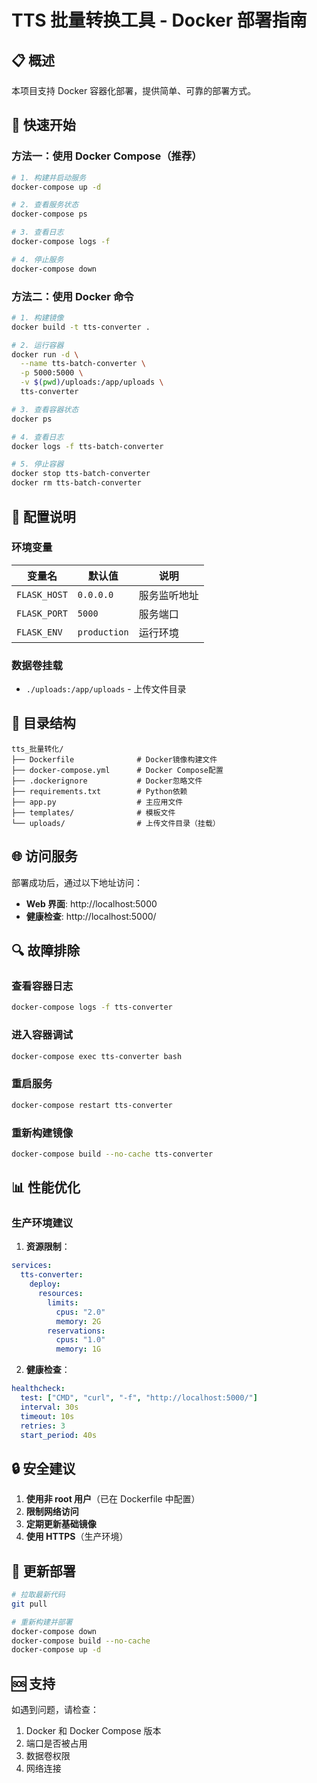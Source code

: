 # TTS 批量转换工具 - Docker 部署指南

## 📋 概述

本项目支持 Docker 容器化部署，提供简单、可靠的部署方式。

## 🚀 快速开始

### 方法一：使用 Docker Compose（推荐）

```bash
# 1. 构建并启动服务
docker-compose up -d

# 2. 查看服务状态
docker-compose ps

# 3. 查看日志
docker-compose logs -f

# 4. 停止服务
docker-compose down
```

### 方法二：使用 Docker 命令

```bash
# 1. 构建镜像
docker build -t tts-converter .

# 2. 运行容器
docker run -d \
  --name tts-batch-converter \
  -p 5000:5000 \
  -v $(pwd)/uploads:/app/uploads \
  tts-converter

# 3. 查看容器状态
docker ps

# 4. 查看日志
docker logs -f tts-batch-converter

# 5. 停止容器
docker stop tts-batch-converter
docker rm tts-batch-converter
```

## 🔧 配置说明

### 环境变量

| 变量名       | 默认值       | 说明         |
| ------------ | ------------ | ------------ |
| `FLASK_HOST` | `0.0.0.0`    | 服务监听地址 |
| `FLASK_PORT` | `5000`       | 服务端口     |
| `FLASK_ENV`  | `production` | 运行环境     |

### 数据卷挂载

- `./uploads:/app/uploads` - 上传文件目录

## 📁 目录结构

```
tts_批量转化/
├── Dockerfile              # Docker镜像构建文件
├── docker-compose.yml      # Docker Compose配置
├── .dockerignore           # Docker忽略文件
├── requirements.txt        # Python依赖
├── app.py                  # 主应用文件
├── templates/              # 模板文件
└── uploads/                # 上传文件目录（挂载）
```

## 🌐 访问服务

部署成功后，通过以下地址访问：

- **Web 界面**: http://localhost:5000
- **健康检查**: http://localhost:5000/

## 🔍 故障排除

### 查看容器日志

```bash
docker-compose logs -f tts-converter
```

### 进入容器调试

```bash
docker-compose exec tts-converter bash
```

### 重启服务

```bash
docker-compose restart tts-converter
```

### 重新构建镜像

```bash
docker-compose build --no-cache tts-converter
```

## 📊 性能优化

### 生产环境建议

1. **资源限制**：

```yaml
services:
  tts-converter:
    deploy:
      resources:
        limits:
          cpus: "2.0"
          memory: 2G
        reservations:
          cpus: "1.0"
          memory: 1G
```

2. **健康检查**：

```yaml
healthcheck:
  test: ["CMD", "curl", "-f", "http://localhost:5000/"]
  interval: 30s
  timeout: 10s
  retries: 3
  start_period: 40s
```

## 🔒 安全建议

1. **使用非 root 用户**（已在 Dockerfile 中配置）
2. **限制网络访问**
3. **定期更新基础镜像**
4. **使用 HTTPS**（生产环境）

## 📝 更新部署

```bash
# 拉取最新代码
git pull

# 重新构建并部署
docker-compose down
docker-compose build --no-cache
docker-compose up -d
```

## 🆘 支持

如遇到问题，请检查：

1. Docker 和 Docker Compose 版本
2. 端口是否被占用
3. 数据卷权限
4. 网络连接
